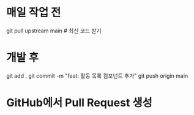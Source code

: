 # 매일 작업 전
git pull upstream main  # 최신 코드 받기

# 개발 후
git add .
git commit -m "feat: 활동 목록 컴포넌트 추가"
git push origin main

# GitHub에서 Pull Request 생성
